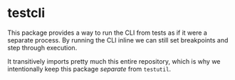 # testcli

This package provides a way to run the CLI from tests as if it were a separate process.
By running the CLI inline we can still set breakpoints and step through execution.

It transitively imports pretty much this entire repository, which is why we
intentionally keep this package _separate_ from `testutil`.

